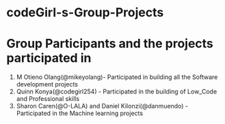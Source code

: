# codeGirl-s-Group-Projects

# Group Participants and the projects participated in 
1. M Otieno Olang(@mikeyolang)- Participated in building all the Software development projects
2. Quinn Konya(@codegirl254) - Participated in the building of Low_Code and Professional skills
3. Sharon Caren(@O-LALA) and Daniel Kilonzi(@danmuendo) - Participated in the Machine learning projects
